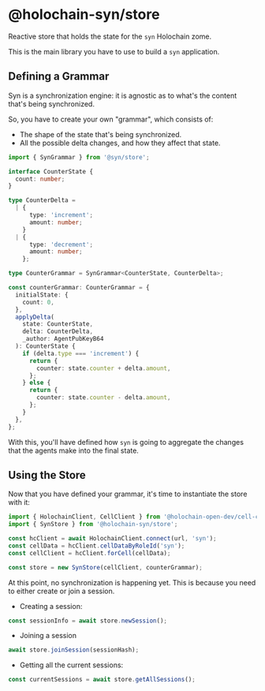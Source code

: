 # @holochain-syn/store

Reactive store that holds the state for the `syn` Holochain zome.

This is the main library you have to use to build a `syn` application.

## Defining a Grammar

Syn is a synchronization engine: it is agnostic as to what's the content that's being synchronized.

So, you have to create your own "grammar", which consists of:

- The shape of the state that's being synchronized.
- All the possible delta changes, and how they affect that state.

```ts
import { SynGrammar } from '@syn/store';

interface CounterState {
  count: number;
}

type CounterDelta =
  | {
      type: 'increment';
      amount: number;
    }
  | {
      type: 'decrement';
      amount: number;
    };

type CounterGrammar = SynGrammar<CounterState, CounterDelta>;

const counterGrammar: CounterGrammar = {
  initialState: {
    count: 0,
  },
  applyDelta(
    state: CounterState,
    delta: CounterDelta,
    _author: AgentPubKeyB64
  ): CounterState {
    if (delta.type === 'increment') {
      return {
        counter: state.counter + delta.amount,
      };
    } else {
      return {
        counter: state.counter - delta.amount,
      };
    }
  },
};
```

With this, you'll have defined how `syn` is going to aggregate the changes that the agents make into the final state.

## Using the Store

Now that you have defined your grammar, it's time to instantiate the store with it:

```ts
import { HolochainClient, CellClient } from '@holochain-open-dev/cell-client';
import { SynStore } from '@holochain-syn/store';

const hcClient = await HolochainClient.connect(url, 'syn');
const cellData = hcClient.cellDataByRoleId('syn');
const cellClient = hcClient.forCell(cellData);

const store = new SynStore(cellClient, counterGrammar);
```

At this point, no synchronization is happening yet. This is because you need to either create or join a session.

- Creating a session:

```ts
const sessionInfo = await store.newSession();
```

- Joining a session

```ts
await store.joinSession(sessionHash);
```

- Getting all the current sessions:

```ts
const currentSessions = await store.getAllSessions();
```